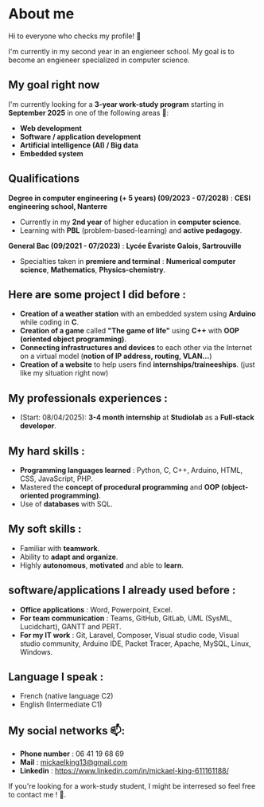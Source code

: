 # About me
Hi to everyone who checks my profile! 👋

I'm currently in my second year in an engieneer school. My goal is to become an engieneer specialized in computer science. 

## My goal right now

I'm currently looking for a **3-year work-study program** starting in **September 2025** in one of the following areas 👀: 
- **Web development**
- **Software / application development**
- **Artificial intelligence (AI) / Big data**
- **Embedded system**

## Qualifications
**Degree in computer engineering (+ 5 years) (09/2023 - 07/2028)** :
**CESI engineering school, Nanterre**
- Currently in my **2nd year** of higher education in **computer science**.
- Learning with **PBL** (problem-based-learning) and **active pedagogy**.

**General Bac (09/2021 - 07/2023)** :
**Lycée Évariste Galois, Sartrouville**
- Specialties taken in **premiere and terminal** : **Numerical computer science**, **Mathematics**, **Physics-chemistry**.

## Here are some project I did before :
- **Creation of a weather station** with an embedded system using **Arduino** while coding in **C**.
- **Creation of a game** called **"The game of life"**  using **C++** with **OOP (oriented object programming)**.
- **Connecting infrastructures and devices** to each other via the Internet on a virtual model (**notion of IP address, routing, VLAN...**)
- **Creation of a website** to help users find **internships/traineeships**. (just like my situation right now)

## My professionals experiences :
- (Start: 08/04/2025): **3-4 month internship** at **Studiolab** as a **Full-stack developer**.

## My hard skills :
- **Programming languages learned** : Python, C, C++, Arduino, HTML, CSS, JavaScript, PHP.
- Mastered the **concept of procedural programming** and **OOP (object-oriented programming)**.
- Use of **databases** with SQL.

## My soft skills :
- Familiar with **teamwork**.
- Ability to **adapt and organize**.
- Highly **autonomous**, **motivated** and able to **learn**.

## software/applications I already used before :
- **Office applications** : Word, Powerpoint, Excel.
- **For team communication** : Teams, GitHub, GitLab, UML (SysML, Lucidchart), GANTT and PERT.
- **For my IT work** : Git, Laravel, Composer, Visual studio code, Visual studio community, Arduino IDE, Packet Tracer, Apache, MySQL, Linux, Windows.

## Language I speak :
- French (native language C2)
- English (Intermediate C1)


## My social networks 📫:
- **Phone number** : 06 41 19 68 69
- **Mail** : mickaelking13@gmail.com
- **Linkedin** : https://www.linkedin.com/in/mickael-king-611161188/

If you're looking for a work-study student, I might be interresed so feel free to contact me ! 🙂.

<!--
- 🌱 I’m currently learning ...
- 💞️ I’m looking to collaborate on ...
- 📫 How to reach me ...
- 😄 Pronouns: ...
- ⚡ Fun fact: ...
-->

<!---
Micka1310/Micka1310 is a ✨ special ✨ repository because its `README.md` (this file) appears on your GitHub profile.
You can click the Preview link to take a look at your changes.
--->
